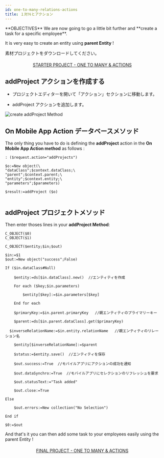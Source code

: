 ```yaml
---
id: one-to-many-relations-actions
title: １対Ｎとアクション
---
```


<div class = "objectives">
**OBJECTIVES**
We are now going to go a little bit further and **create a task for a specific employee**.</div>

It is very easy to create an entity using **parent Entity** !

素材プロジェクトをダウンロードしてください。

<div style="text-align: center; margin-top: 20px; margin-bottom: 20px">
  <p spaces-before="0">
    <a class="button"
href="https://github.com/4d-for-ios/tutorial-RelationsActions/archive/6c649733f5efd3c799e4e04c05a85e17eeadf7f0.zip">STARTER PROJECT - ONE TO MANY & ACTIONS</a>
  </p>
</div>

## addProject アクションを作成する

* プロジェクトエディターを開いて「アクション」セクションに移動します。

* addProject アクションを追加します。

![create addProject Method](assets/en/relations/create-addProject-Method-4D-for-iOS-relation-parent-ID.png)


## On Mobile App Action データベースメソッド

The only thing you have to do is defining the **addProject** action in the **On Mobile App Action method** as follows :

```4d
: ($request.action="addProjects")

$o:=New object(\
"dataClass";$context.dataClass;\
"parent";$context.parent;\
"entity";$context.entity;\
"parameters";$parameters)

$result:=addProject ($o)


```

## addProject プロジェクトメソッド


Then enter thoses lines in your **addProject Method**:

```4d
C_OBJECT($0)
C_OBJECT($1)

C_OBJECT($entity;$in;$out)

$in:=$1
$out:=New object("success";False)

If ($in.dataClass#Null)

    $entity:=ds[$in.dataClass].new()  //エンティティを作成

    For each ($key;$in.parameters)

        $entity[$key]:=$in.parameters[$key]

    End for each 

    $primaryKey:=$in.parent.primaryKey   //親エンティティのプライマリーキー

    $parent:=ds[$in.parent.dataClass].get($primaryKey)

  $inverseRelationName:=$in.entity.relationName   //親エンティティのリレーション名

    $entity[$inverseRelationName]:=$parent

    $status:=$entity.save()  //エンティティを保存

    $out.success:=True  //モバイルアプリにアクションの成功を通知

    $out.dataSynchro:=True  //モバイルアプリにセレクションのリフレッシュを要求

    $out.statusText:="Task added"

    $out.close:=True

Else 

    $out.errors:=New collection("No Selection")

End if 

$0:=$out

```

And that's it you can then add some task to your employees easily using the parent Entity !

<div style="text-align: center; margin-top: 20px; margin-bottom: 20px">
  <p spaces-before="0">
    <a class="button"
href="https://github.com/4d-for-ios/tutorial-RelationsActions/releases/latest/download/tutorial-RelationsActions.zip">FINAL PROJECT - ONE TO MANY & ACTIONS</a>
  </p>
</div>
